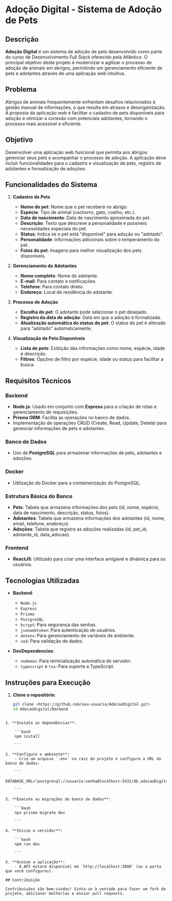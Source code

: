 
# Adoção Digital - Sistema de Adoção de Pets

## Descrição

**Adoção Digital** é um sistema de adoção de pets desenvolvido como parte do curso de Desenvolvimento Full Stack oferecido pela Atlântico. O principal objetivo deste projeto é modernizar e agilizar o processo de adoção de animais em abrigos, permitindo um gerenciamento eficiente de pets e adotantes através de uma aplicação web intuitiva.

## Problema

Abrigos de animais frequentemente enfrentam desafios relacionados à gestão manual de informações, o que resulta em atrasos e desorganização. A proposta da aplicação web é facilitar o cadastro de pets disponíveis para adoção e otimizar a conexão com potenciais adotantes, tornando o processo mais acessível e eficiente.

## Objetivo

Desenvolver uma aplicação web funcional que permita aos abrigos gerenciar seus pets e acompanhar o processo de adoção. A aplicação deve incluir funcionalidades para o cadastro e visualização de pets, registro de adotantes e formalização de adoções.

## Funcionalidades do Sistema

1. **Cadastro de Pets**
   - **Nome do pet**: Nome que o pet receberá no abrigo.
   - **Espécie**: Tipo de animal (cachorro, gato, coelho, etc.).
   - **Data de nascimento**: Data de nascimento aproximada do pet.
   - **Descrição**: Texto que descreve a personalidade e possíveis necessidades especiais do pet.
   - **Status**: Indica se o pet está "disponível" para adoção ou "adotado".
   - **Personalidade**: Informações adicionais sobre o temperamento do pet.
   - **Fotos do pet**: Imagens para melhor visualização dos pets disponíveis.

2. **Gerenciamento de Adotantes**
   - **Nome completo**: Nome do adotante.
   - **E-mail**: Para contato e notificações.
   - **Telefone**: Para contato direto.
   - **Endereço**: Local de residência do adotante.

3. **Processo de Adoção**
   - **Escolha do pet**: O adotante pode selecionar o pet desejado.
   - **Registro da data de adoção**: Data em que a adoção é formalizada.
   - **Atualização automática do status do pet**: O status do pet é alterado para "adotado" automaticamente.

4. **Visualização de Pets Disponíveis**
   - **Lista de pets**: Exibição das informações como nome, espécie, idade e descrição.
   - **Filtros**: Opções de filtro por espécie, idade ou status para facilitar a busca.

## Requisitos Técnicos

### Backend
- **Node.js**: Usado em conjunto com **Express** para a criação de rotas e gerenciamento de requisições.
- **Prisma ORM**: Facilita as operações no banco de dados.
- Implementação de operações CRUD (Create, Read, Update, Delete) para gerenciar informações de pets e adotantes.

### Banco de Dados
- Uso de **PostgreSQL** para armazenar informações de pets, adotantes e adoções.

### Docker
- Utilização do Docker para a containerização do PostgreSQL.

### Estrutura Básica do Banco
- **Pets**: Tabela que armazena informações dos pets (id, nome, espécie, data de nascimento, descrição, status, fotos).
- **Adotantes**: Tabela que armazena informações dos adotantes (id, nome, email, telefone, endereço).
- **Adoções**: Tabela que registra as adoções realizadas (id, pet_id, adotante_id, data_adocao).

### Frontend
- **ReactJS**: Utilizado para criar uma interface amigável e dinâmica para os usuários.

## Tecnologias Utilizadas

- **Backend**:
  - `Node.js`
  - `Express`
  - `Prisma`
  - `PostgreSQL`
  - `bcrypt`: Para segurança das senhas.
  - `jsonwebtoken`: Para autenticação de usuários.
  - `dotenv`: Para gerenciamento de variáveis de ambiente.
  - `zod`: Para validação de dados.

- **DevDependencies**:
  - `nodemon`: Para reinicialização automática do servidor.
  - `typescript` e `tsx`: Para suporte a TypeScript.

## Instruções para Execução

1. **Clone o repositório**:
   ```bash
   git clone <https://github.com/seu-usuario/AdocaoDigital.git>
   cd AdocaoDigital/Backend

```

1. **Instale as dependências**:
    
    ```bash
    npm install
    
    ```
    
2. **Configure o ambiente**:
    - Crie um arquivo `.env` na raiz do projeto e configure a URL do banco de dados:
    
    ```
    DATABASE_URL="postgresql://usuario:senha@localhost:5432/db_adocaoDigital"
    
    ```
    
3. **Execute as migrações do banco de dados**:
    
    ```bash
    npx prisma migrate dev
    
    ```
    
4. **Inicie o servidor**:
    
    ```bash
    npm run dev
    
    ```
    
5. **Acesse a aplicação**:
    - A API estará disponível em `http://localhost:3000` (ou a porta que você configurou).

## Contribuição

Contribuições são bem-vindas! Sinta-se à vontade para fazer um fork do projeto, adicionar melhorias e enviar pull requests.